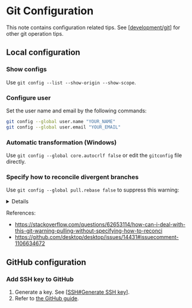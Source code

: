 # Git Configuration

This note contains configuration related tips. See [[development/git]] for other git operation tips.

## Local configuration

### Show configs

Use `git config --list --show-origin --show-scope`.

### Configure user

Set the user name and email by the following commands:

```bash
git config --global user.name "YOUR_NAME"
git config --global user.email "YOUR_EMAIL"
```

### Automatic transformation (Windows)

Use `git config --global core.autocrlf false` or edit the `gitconfig` file directly.

### Specify how to reconcile divergent branches

Use `git config --global pull.rebase false` to suppress this warning:

<details>

```log
hint: You have divergent branches and need to specify how to reconcile them.
hint: You can do so by running one of the following commands sometime before
hint: your next pull:
hint:
hint:   git config pull.rebase false  # merge
hint:   git config pull.rebase true   # rebase
hint:   git config pull.ff only       # fast-forward only
hint:
hint: You can replace "git config" with "git config --global" to set a default
hint: preference for all repositories. You can also pass --rebase, --no-rebase,
hint: or --ff-only on the command line to override the configured default per
hint: invocation.
fatal: Need to specify how to reconcile divergent branches.
```

</details>

References:

- https://stackoverflow.com/questions/62653114/how-can-i-deal-with-this-git-warning-pulling-without-specifying-how-to-reconci
- https://github.com/desktop/desktop/issues/14431#issuecomment-1106634672

## GitHub configuration

### Add SSH key to GitHub

1. Generate a key. See [[SSH#Generate SSH key]].
2. Refer to [the GitHub guide]( https://docs.github.com/en/authentication/connecting-to-github-with-ssh/adding-a-new-ssh-key-to-your-github-account ).

[//begin]: # "Autogenerated link references for markdown compatibility"
[development/git]: ../../development/git.md "Git Tips"
[SSH#Generate SSH key]: remote/SSH.md "SSH configs"
[//end]: # "Autogenerated link references"
